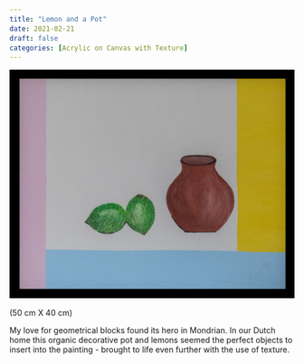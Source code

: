 ```yaml
---
title: "Lemon and a Pot"
date: 2021-02-21
draft: false
categories: [Acrylic on Canvas with Texture]
---
```


![](../../static/images/2021/02/Lemon-and-Pot-Contemporary-1.jpg)

(50 cm X 40 cm)

My love for geometrical blocks found its hero in Mondrian. In our Dutch home this organic decorative pot and lemons seemed the perfect objects to insert into the painting - brought to life even further with the use of texture.
